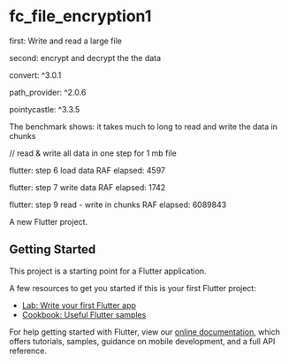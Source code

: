 # fc_file_encryption1

first: Write and read a large file

second: encrypt and decrypt the the data 

convert: ^3.0.1

path_provider: ^2.0.6

pointycastle: ^3.3.5

The benchmark shows: it takes much to long to read and write the data in chunks

// read & write all data in one step for 1 mb file

flutter: step 6 load data RAF elapsed: 4597

flutter: step 7 write data RAF elapsed: 1742

flutter: step 9 read - write in chunks RAF elapsed: 6089843

A new Flutter project.

## Getting Started

This project is a starting point for a Flutter application.

A few resources to get you started if this is your first Flutter project:

- [Lab: Write your first Flutter app](https://flutter.dev/docs/get-started/codelab)
- [Cookbook: Useful Flutter samples](https://flutter.dev/docs/cookbook)

For help getting started with Flutter, view our
[online documentation](https://flutter.dev/docs), which offers tutorials,
samples, guidance on mobile development, and a full API reference.
